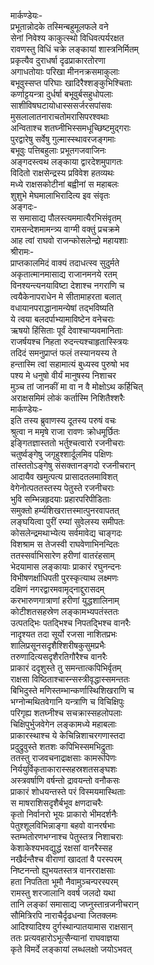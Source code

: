 मार्कण्डेयः-  
प्रभूतान्नोदके तस्मिन्बहुमूलफले वने  
सेनां निवेश्य काकुत्स्थो विधिवत्पर्यरक्षत  
रावणस्तु विधिं चक्रे लङ्कायां शास्त्रनिर्मितम्  
प्रकृत्यैव दुराधर्षा दृढप्राकारतोरणा  
अगाधतोयाः परिखा मीननक्रसमाकुलाः  
बभूवुस्सप्त परिघाः खादिरैश्शङ्कुभिश्चिताः  
कर्णाट्टयन्त्रा दुर्धर्षा बभूवुर्बसहुधोपलाः  
साशीविषघटायोधास्ससर्जरसपांसवः  
मुसलालातनाराचतोमरासिपरश्वथाः  
अन्विताश्च शतघ्नीभिस्समधूच्छिष्टमुद्गराः  
पुरद्वारेषु सर्वेषु गुल्मास्स्थावरजङ्गमाः  
बभूवुः पत्तिबहुलाः प्रभूतगजवाजिनः  
अङ्गदस्त्वथ लङ्काया द्वारदेशमुपागतः  
विदितो राक्षसेन्द्रस्य प्रविवेश हतव्यथः  
मध्ये राक्षसकोटीनां बह्वीनां स महाबलः  
शुशुभे मेघमालाभिरादित्य इव संवृतः  
अङ्गदः-  
स समासाद्य पौलस्त्यममात्यैरभिसंवृतम्  
रामसन्देशमामन्त्र्य वाग्मी वक्तुं प्रचक्रमे  
आह त्वां राघवो राजन्कोसलेन्द्रो महायशाः  
श्रीरामः-  
प्राप्तकालमिदं वाक्यं तदाधत्स्व सुदुर्मते  
अकृतात्मानमासाद्य राजानमनये रतम्  
विनश्यन्त्यनयाविष्टा देशाश्च नगराणि च  
त्वयैकेनापराधेन मे सीतामाहरता बलात्  
वधायानपराद्धानामन्येषां तद्भविष्यति  
ये त्वया बलदर्पाभ्यामाविष्टेन वनेचराः  
ऋषयो हिंसिताः पूर्वं देवाश्चाप्यवमानिताः  
राजर्षयश्च निहता रुदन्त्यश्चाहृतास्स्त्रियः  
तदिदं समनुप्राप्तं फलं तस्यानयस्य ते  
हन्तास्मि त्वां सहामात्यं बुध्यस्व पुरुषो भव  
पश्य मे धनुषो वीर्यं मानुषस्य निशाचर  
मुञ्च तां जानकीं मा वा न वै मोक्षोऽथ कर्हिचित्  
अराक्षसमिमं लोकं कर्तास्मि निशितैश्शरैः  
मार्कण्डेयः-  
इति तस्य ब्रुवाणस्य दूतस्य परुषं वचः  
श्रुत्वा न ममृषे राजा रावणः क्रोधमूर्छितः  
इङ्गितज्ञास्ततो भर्तुश्चत्वारो रजनीचराः  
चतुर्ष्वङ्गेषु जगृहुश्शार्दूलमिव पक्षिणः  
तांस्ततोऽङ्गेषु संसक्तानङ्गदो रजनीचरान्  
आदायैव खमुत्पत्य प्रासादतलमाविशत्  
वेगेनोत्पततस्तस्य पेतुस्ते रजनीचराः  
भुवि सम्भिन्नहृदयाः प्रहारपरिपीडिताः  
समुक्तो हर्म्यशिखरात्तस्मात्पुनरवापतत्  
लङ्घयित्वा पुरीं रम्यां सुवेलस्य समीपतः  
कोसलेन्द्रमथाभ्येत्य सर्वमावेद्य चाङ्गदः  
विशश्राम स तेजस्वी राघवेणाभिनन्दितः  
ततस्सर्वाभिसारेण हरीणां वातरंहसाम्  
भेदयामास लङ्कायाः प्राकारं रघुनन्दनः  
विभीषणर्क्षाधिपती पुरस्कृत्याथ लक्ष्मणः  
दक्षिणं नगरद्वारमवामृद्नाद्दुरासदम्  
करभारुणगात्राणां हरीणां युद्धशालिनाम्  
कोटीशतसहस्रेण लङ्कामभ्यपतंस्ततः  
उत्पतद्भिः पतद्भिश्च निपतद्भिश्च वानरैः  
नादृश्यत तदा सूर्यो रजसा नाशितप्रभः  
शालिप्रसूनसदृशैश्शिरीषकुसुमप्रभैः  
तरुणादित्यसदृशैरतिगौरैश्च वानरैः  
प्राकारं ददृशुस्ते तु समन्तात्कपिभिर्वृतम्  
राक्षसा विष्ठिताश्चास्न्सस्त्रीवृद्धास्समन्ततः  
बिभिदुस्ते मणिस्तम्भान्कर्णास्थिशिखराणि च  
भग्नोन्मथितवेगानि यन्त्राणि च विचिक्षिपुः  
परिगृह्य शतघ्नीश्च सचक्रास्सहलोपलाः  
चिक्षिपुर्भुजवेगेन लङ्कामध्ये महाबलाः  
प्राकारस्थाश्च ये केचिन्निशाचरगणास्तदा  
प्रदुद्रुवुस्ते शतशः कपिभिस्समभिद्रुताः  
ततस्तु राजवचनाद्राक्षसाः कामरूपिणः  
निर्ययुर्विकृताकारास्सहस्रशतसङ्घशः  
अस्त्रवर्षाणि वर्षन्तो द्रावयन्तो वनौकसः  
प्राकारं शोधयन्तस्ते परं विस्मयमास्थिताः  
स माषराशिसदृशैर्बभूव क्षणदाचरैः  
कृतो निर्वानरो भूयः प्राकारो भीमदर्शनैः  
पेतुश्शूलविभिन्नाङ्गा बहवो वानरर्षभाः  
स्तम्भतोरणभग्नाश्च पेतुस्तत्र निशाचराः  
केशाकेश्यभवद्युद्धं रक्षसां वानरैस्सह  
नखैर्दन्तैश्च वीराणां खादतां वै परस्परम्  
निष्टनन्तो ह्युभयतस्तत्र वानरराक्षसाः  
हता निपतिता भूमौ नैवामुञ्चन्परस्परम्  
रामस्तु शरजालानि ववर्ष जलदो यथा  
तानि लङ्कां समासाद्य जघ्नुस्तान्रजनीचरान्  
सौमित्रिरपि नाराचैर्दृढधन्वा जितक्लमः  
आदिश्यादिश्य दुर्गस्थान्पातयामास राक्षसान्  
ततः प्रत्यवहारोऽभूत्सैन्यानां राघवाज्ञया  
कृते विमर्दे लङ्कायां लब्धलक्षो जयोऽभवत्  
